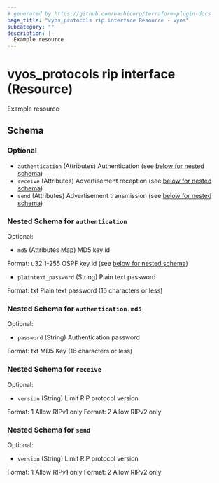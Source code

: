 ```yaml
---
# generated by https://github.com/hashicorp/terraform-plugin-docs
page_title: "vyos_protocols rip interface Resource - vyos"
subcategory: ""
description: |-
  Example resource
---
```


# vyos_protocols rip interface (Resource)

Example resource



<!-- schema generated by tfplugindocs -->
## Schema

### Optional

- `authentication` (Attributes) Authentication (see [below for nested schema](#nestedatt--authentication))
- `receive` (Attributes) Advertisement reception (see [below for nested schema](#nestedatt--receive))
- `send` (Attributes) Advertisement transmission (see [below for nested schema](#nestedatt--send))

<a id="nestedatt--authentication"></a>
### Nested Schema for `authentication`

Optional:

- `md5` (Attributes Map) MD5 key id

Format: u32:1-255
OSPF key id (see [below for nested schema](#nestedatt--authentication--md5))
- `plaintext_password` (String) Plain text password

Format: txt
Plain text password (16 characters or less)

<a id="nestedatt--authentication--md5"></a>
### Nested Schema for `authentication.md5`

Optional:

- `password` (String) Authentication password

Format: txt
MD5 Key (16 characters or less)



<a id="nestedatt--receive"></a>
### Nested Schema for `receive`

Optional:

- `version` (String) Limit RIP protocol version

Format: 1
Allow RIPv1 only
Format: 2
Allow RIPv2 only


<a id="nestedatt--send"></a>
### Nested Schema for `send`

Optional:

- `version` (String) Limit RIP protocol version

Format: 1
Allow RIPv1 only
Format: 2
Allow RIPv2 only
